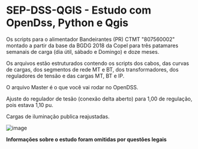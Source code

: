 # SEP-DSS-QGIS - Estudo com OpenDss, Python e Qgis

Os scripts para o alimentador Bandeirantes (PR) CTMT  "807560002" montado a partir da base da BGDG 2018 da Copel para três patamares semanais de carga (dia útil, sábado e Domingo) e doze meses. 

Os arquivos estão estruturados contendo os scripts dos cabos, das curvas de cargas, dos segmentos de rede MT e BT, dos transformadores, dos reguladores de tensão e das cargas MT, BT e IP. 

O arquivo Master é o que você vai rodar no OpenDSS.

Ajuste do regulador de tesão (conexão delta aberto)  para 1,00 de regulação, pois estava 1,10 pu.

Cargas de iluminação publica reajustadas.


![image](https://github.com/ahlseng/SEP-DSS-QGIS/assets/93260540/1e1e09c4-b79b-4964-b8cb-5e2ec6b5aa74)

**Informações sobre o estudo foram omitidas por questões legais**

